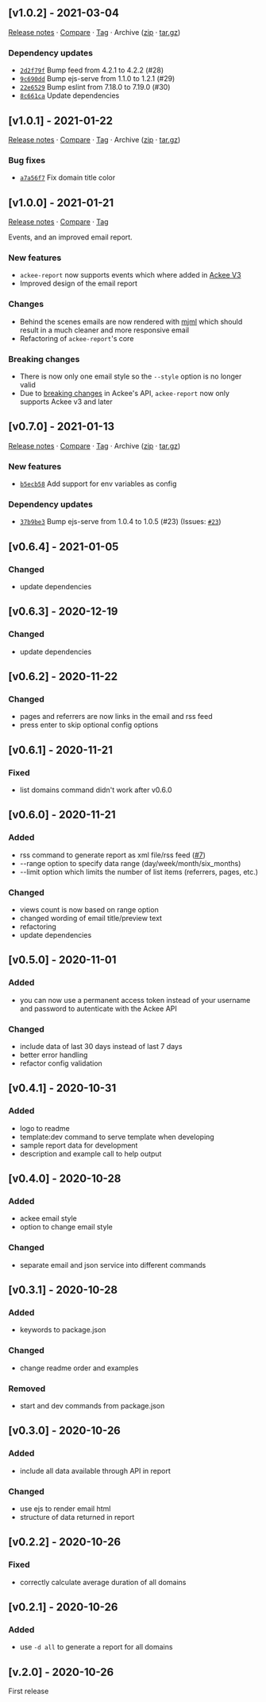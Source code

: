 ## [v1.0.2] - 2021-03-04

[Release notes](https://github.com/BetaHuhn/ackee-report/releases/tag/v1.0.2) · [Compare](https://github.com/BetaHuhn/ackee-report/compare/v1.0.1...v1.0.2) · [Tag](https://github.com/BetaHuhn/ackee-report/tree/v1.0.2) · Archive ([zip](https://github.com/BetaHuhn/ackee-report/archive/v1.0.2.zip) · [tar.gz](https://github.com/BetaHuhn/ackee-report/archive/v1.0.2.tar.gz))

### Dependency updates

- [`2d2f79f`](https://github.com/BetaHuhn/ackee-report/commit/2d2f79f) Bump feed from 4.2.1 to 4.2.2 (#28)
- [`9c690dd`](https://github.com/BetaHuhn/ackee-report/commit/9c690dd) Bump ejs-serve from 1.1.0 to 1.2.1 (#29)
- [`22e6529`](https://github.com/BetaHuhn/ackee-report/commit/22e6529) Bump eslint from 7.18.0 to 7.19.0 (#30)
- [`8c661ca`](https://github.com/BetaHuhn/ackee-report/commit/8c661ca) Update dependencies

## [v1.0.1] - 2021-01-22

[Release notes](https://github.com/BetaHuhn/ackee-report/releases/tag/v1.0.1) · [Compare](https://github.com/BetaHuhn/ackee-report/compare/v1.0.0...v1.0.1) · [Tag](https://github.com/BetaHuhn/ackee-report/tree/v1.0.1) · Archive ([zip](https://github.com/BetaHuhn/ackee-report/archive/v1.0.1.zip) · [tar.gz](https://github.com/BetaHuhn/ackee-report/archive/v1.0.1.tar.gz))

### Bug fixes

- [`a7a56f7`](https://github.com/BetaHuhn/ackee-report/commit/a7a56f7)  Fix domain title color

## [v1.0.0] - 2021-01-21

[Release notes](https://github.com/BetaHuhn/ackee-report/releases/tag/v1.0.0) · [Compare](https://github.com/BetaHuhn/ackee-report/compare/v0.7.0...v1.0.0) · [Tag](https://github.com/BetaHuhn/ackee-report/tree/v1.0.0)

Events, and an improved email report.

### New features

- `ackee-report` now supports events which where added in [Ackee V3](https://github.com/electerious/Ackee/releases/tag/v3.0.0)
- Improved design of the email report

### Changes

- Behind the scenes emails are now rendered with [mjml](https://mjml.io/) which should result in a much cleaner and more responsive email
- Refactoring of `ackee-report`'s core

### Breaking changes

- There is now only one email style so the `--style` option is no longer valid
- Due to [breaking changes](https://github.com/electerious/Ackee/blob/v3.0.0/CHANGELOG.md#referrers-require-referrertype-in-graphql-api) in Ackee's API, `ackee-report` now only supports Ackee v3 and later

## [v0.7.0] - 2021-01-13

[Release notes](https://github.com/BetaHuhn/ackee-report/releases/tag/v0.7.0) · [Compare](https://github.com/BetaHuhn/ackee-report/compare/v0.6.4...v0.7.0) · [Tag](https://github.com/BetaHuhn/ackee-report/tree/v0.7.0) · Archive ([zip](https://github.com/BetaHuhn/ackee-report/archive/v0.7.0.zip) · [tar.gz](https://github.com/BetaHuhn/ackee-report/archive/v0.7.0.tar.gz))

### New features

- [`b5ecb58`](https://github.com/BetaHuhn/ackee-report/commit/b5ecb58)  Add support for env variables as config

### Dependency updates

- [`37b9be3`](https://github.com/BetaHuhn/ackee-report/commit/37b9be3)  Bump ejs-serve from 1.0.4 to 1.0.5 (#23)
(Issues: [`#23`](https://github.com/BetaHuhn/ackee-report/issues/23))

## [v0.6.4] - 2021-01-05

### Changed

- update dependencies

## [v0.6.3] - 2020-12-19

### Changed

- update dependencies

## [v0.6.2] - 2020-11-22

### Changed

- pages and referrers are now links in the email and rss feed
- press enter to skip optional config options

## [v0.6.1] - 2020-11-21

### Fixed

- list domains command didn't work after v0.6.0

## [v0.6.0] - 2020-11-21

### Added

- rss command to generate report as xml file/rss feed ([#7](https://github.com/BetaHuhn/ackee-report/issues/7))
- --range option to specify data range (day/week/month/six_months)
- --limit option which limits the number of list items (referrers, pages, etc.)

### Changed

- views count is now based on range option
- changed wording of email title/preview text
- refactoring
- update dependencies

## [v0.5.0] - 2020-11-01

### Added

- you can now use a permanent access token instead of your username and password to autenticate with the Ackee API

### Changed

- include data of last 30 days instead of last 7 days
- better error handling
- refactor config validation

## [v0.4.1] - 2020-10-31

### Added

- logo to readme
- template:dev command to serve template when developing
- sample report data for development
- description and example call to help output

## [v0.4.0] - 2020-10-28

### Added

- ackee email style
- option to change email style

### Changed

- separate email and json service into different commands

## [v0.3.1] - 2020-10-28

### Added

- keywords to package.json

### Changed

- change readme order and examples

### Removed

- start and dev commands from package.json

## [v0.3.0] - 2020-10-26

### Added

- include all data available through API in report

### Changed

- use ejs to render email html
- structure of data returned in report

## [v0.2.2] - 2020-10-26

### Fixed

- correctly calculate average duration of all domains

## [v0.2.1] - 2020-10-26

### Added

- use `-d all` to generate a report for all domains

## [v.2.0] - 2020-10-26

First release
